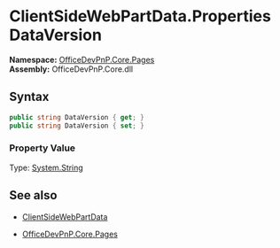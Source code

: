 # ClientSideWebPartData.Properties DataVersion
**Namespace:** [OfficeDevPnP.Core.Pages](OfficeDevPnP.Core.Pages.md)  
**Assembly:** OfficeDevPnP.Core.dll  
## Syntax
```C#
public string DataVersion { get; }
public string DataVersion { set; }
```

### Property Value
Type: [System.String](System.String.md) 

## See also
- [ClientSideWebPartData](ClientSideWebPartData.md) 

- [OfficeDevPnP.Core.Pages](OfficeDevPnP.Core.Pages.md)
